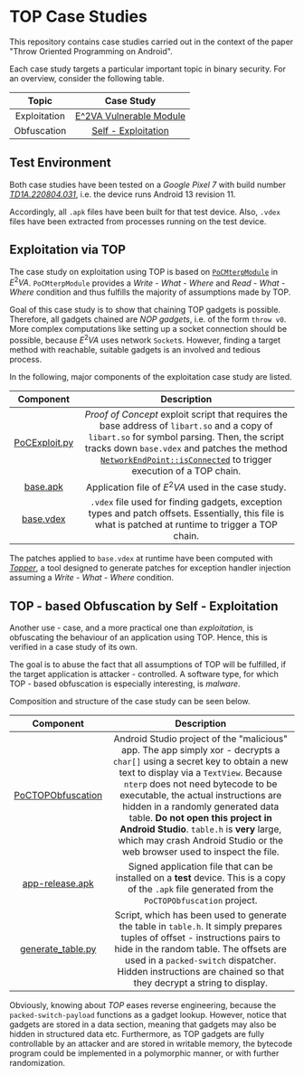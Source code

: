 # TOP Case Studies

This repository contains case studies carried out in the context of the paper "Throw Oriented Programming on Android".

Each case study targets a particular important topic in binary security. For an overview, consider the following table.

| Topic        | Case Study                |
| :---: | :---: |
| Exploitation | [E^2VA Vulnerable Module](https://github.com/fkie-cad/TOP-Android/tree/main/case_study_exploitation)|
| Obfuscation  | [Self - Exploitation](https://github.com/fkie-cad/TOP-Android/tree/main/case_study_obfuscation)|

## Test Environment

Both case studies have been tested on a *Google Pixel 7* with build number [*TD1A.220804.031*](https://source.android.com/docs/setup/about/build-numbers), i.e. the device runs Android 13 revision 11.

Accordingly, all `.apk` files have been built for that test device. Also, `.vdex` files have been extracted from processes running on the test device.

## Exploitation via TOP

The case study on exploitation using TOP is based on [`PoCMterpModule`](https://github.com/fkie-cad/eeva/blob/main/damnvulnerableapp/app/src/main/java/com/damnvulnerableapp/vulnerable/modules/PoCMterpModule.java) in $E^2VA$. `PoCMterpModule` provides a *Write - What - Where* and *Read - What - Where* condition and thus fulfills the majority of assumptions made by TOP.

Goal of this case study is to show that chaining TOP gadgets is possible. Therefore, all gadgets chained are *NOP gadgets*, i.e. of the form `throw v0`. More complex computations like setting up a socket connection should be possible, because $E^2VA$ uses network `Socket`s. However, finding a target method with reachable, suitable gadgets is an involved and tedious process.

In the following, major components of the exploitation case study are listed.

| Component | Description |
| :---: | :---: |
| [PoCExploit.py](https://github.com/fkie-cad/TOP-Android/blob/main/case_study_exploitation/PoCExploit.py) | *Proof of Concept* exploit script that requires the base address of `libart.so` and a copy of `libart.so` for symbol parsing. Then, the script tracks down `base.vdex` and patches the method [`NetworkEndPoint::isConnected`](https://github.com/fkie-cad/eeva/blob/main/damnvulnerableapp/app/src/main/java/com/damnvulnerableapp/networking/communication/client/NetworkEndPoint.java#L159) to trigger execution of a TOP chain. |
| [base.apk](https://github.com/fkie-cad/TOP-Android/blob/main/case_study_exploitation/base.apk) | Application file of $E^2VA$ used in the case study. |
| [base.vdex](https://github.com/fkie-cad/TOP-Android/blob/main/case_study_exploitation/base.vdex) | `.vdex` file used for finding gadgets, exception types and patch offsets. Essentially, this file is what is patched at runtime to trigger a TOP chain. |

The patches applied to `base.vdex` at runtime have been computed with [*Topper*](https://github.com/fkie-cad/Topper), a tool designed to generate patches for exception handler injection assuming a *Write - What - Where* condition.

## TOP - based Obfuscation by Self - Exploitation

Another use - case, and a more practical one than *exploitation*, is obfuscating the behaviour of an application using TOP. Hence, this is verified in a case study of its own.

The goal is to abuse the fact that all assumptions of TOP will be fulfilled, if the target application is attacker - controlled. A software type, for which TOP - based obfuscation is especially interesting, is *malware*.

Composition and structure of the case study can be seen below.

| Component | Description |
| :---: | :---: |
| [PoCTOPObfuscation](https://github.com/fkie-cad/TOP-Android/tree/main/case_study_obfuscation/code/PoCTOPObfuscation) | Android Studio project of the "malicious" app. The app simply xor - decrypts a `char[]` using a secret key to obtain a new text to display via a `TextView`. Because `nterp` does not need bytecode to be executable, the actual instructions are hidden in a randomly generated data table. **Do not open this project in Android Studio**. `table.h` is **very** large, which may crash Android Studio or the web browser used to inspect the file. |
| [app-release.apk](https://github.com/fkie-cad/TOP-Android/blob/main/case_study_obfuscation/app-release.apk) | Signed application file that can be installed on a **test** device. This is a copy of the `.apk` file generated from the `PoCTOPObfuscation` project. |
| [generate_table.py](https://github.com/fkie-cad/TOP-Android/blob/main/case_study_obfuscation/generate_table.py) | Script, which has been used to generate the table in `table.h`. It simply prepares tuples of offset - instructions pairs to hide in the random table. The offsets are used in a `packed-switch` dispatcher. Hidden instructions are chained so that they decrypt a string to display. |

Obviously, knowing about *TOP* eases reverse engineering, because the `packed-switch-payload` functions as a gadget lookup. However, notice that gadgets are stored in a data section, meaning that gadgets may also be hidden in structured data etc. Furthermore, as TOP gadgets are fully controllable by an attacker and are stored in writable memory, the bytecode program could be implemented in a polymorphic manner, or with further randomization.
